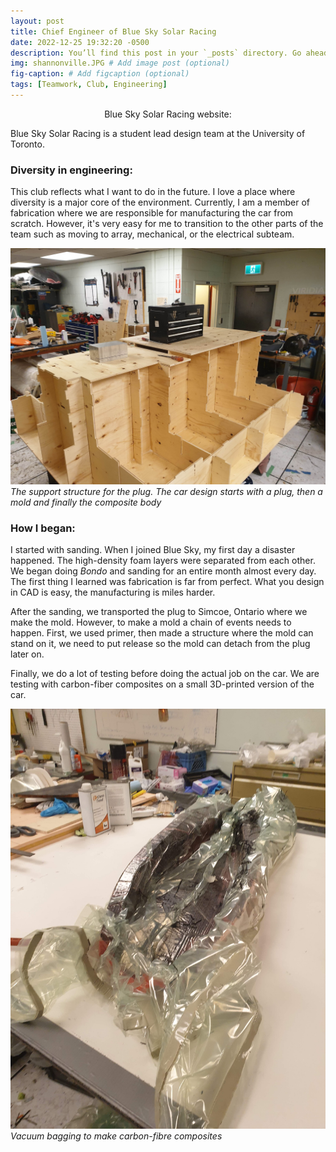 ```yaml
---
layout: post
title: Chief Engineer of Blue Sky Solar Racing
date: 2022-12-25 19:32:20 -0500
description: You’ll find this post in your `_posts` directory. Go ahead and edit it and re-build the site to see your changes. # Add post description (optional)
img: shannonville.JPG # Add image post (optional)
fig-caption: # Add figcaption (optional)
tags: [Teamwork, Club, Engineering]
---
```

<p style="text-align: center;">Blue Sky Solar Racing website: <www.blueskysolar.org></p>

Blue Sky Solar Racing is a student lead design team at the University of Toronto. 

### Diversity in engineering:

This club reflects what I want to do in the future. I love a place where diversity is a major core of the environment. Currently, I am a member of fabrication where we are responsible for manufacturing the car from scratch. However, it's very easy for me to transition to the other parts of the team such as moving to array, mechanical, or the electrical subteam. 

![](/assets/img/Blue_Plug_Support.jpg)
*The support structure for the plug. The car design starts with a plug, then a mold and finally the composite body*

### How I began:

I started with sanding. When I joined Blue Sky, my first day a disaster happened. The high-density foam layers were separated from each other. We began doing *Bondo* and sanding for an entire month almost every day. The first thing I learned was fabrication is far from perfect. What you design in CAD is easy, the manufacturing is miles harder. 

After the sanding, we transported the plug to Simcoe, Ontario where we make the mold. However, to make a mold a chain of events needs to happen. First, we used primer, then made a structure where the mold can stand on it, we need to put release so the mold can detach from the plug later on. 

Finally, we do a lot of testing before doing the actual job on the car. We are testing with carbon-fiber composites on a small 3D-printed version of the car.

![](/assets/img/Blue_Vacuum.jpg)
*Vacuum bagging to make carbon-fibre composites*